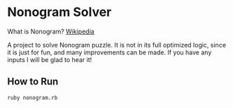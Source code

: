 # Nonogram Solver

What is Nonogram? [Wikipedia](https://en.wikipedia.org/wiki/Nonogram)

A project to solve Nonogram puzzle. It is not in its full optimized logic, since it is just for fun, and many improvements can be made. If you have any inputs I will be glad to hear it!

## How to Run

```
ruby nonogram.rb
```
